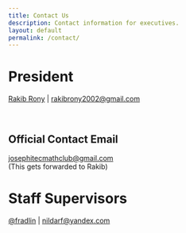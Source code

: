 ```yaml
---
title: Contact Us
description: Contact information for executives.
layout: default
permalink: /contact/
---
```


# President
[Rakib Rony](mailto:rakibrony2002@gmail.com) | [rakibrony2002@gmail.com](mailto:rakibrony2002@gmail.com)

<br/>




## Official Contact Email
[josephitecmathclub@gmail.com](mailto:josephitemathclub@gmail.com)
<br/>
(This gets forwarded to Rakib)

# Staff Supervisors
[@fradlin](mailto:nildarf@yandex.com) | [nildarf@yandex.com](mailto:nildarf@yandex.com)

